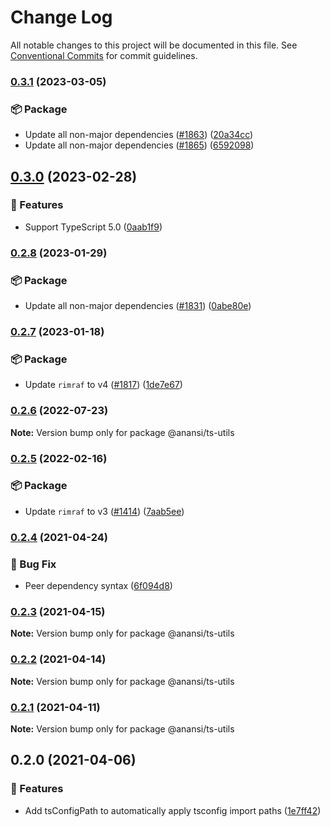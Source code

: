 # Change Log

All notable changes to this project will be documented in this file.
See [Conventional Commits](https://conventionalcommits.org) for commit guidelines.

### [0.3.1](https://github.com/ntucker/anansi/compare/@anansi/ts-utils@0.3.0...@anansi/ts-utils@0.3.1) (2023-03-05)

### 📦 Package

* Update all non-major dependencies ([#1863](https://github.com/ntucker/anansi/issues/1863)) ([20a34cc](https://github.com/ntucker/anansi/commit/20a34cce18310ac3164d5fdc709367d798df71ab))
* Update all non-major dependencies ([#1865](https://github.com/ntucker/anansi/issues/1865)) ([6592098](https://github.com/ntucker/anansi/commit/6592098fce49bddd5585503a8e52b96cafd4d3cb))

## [0.3.0](https://github.com/ntucker/anansi/compare/@anansi/ts-utils@0.2.8...@anansi/ts-utils@0.3.0) (2023-02-28)

### 🚀 Features

* Support TypeScript 5.0 ([0aab1f9](https://github.com/ntucker/anansi/commit/0aab1f9bc0d4af803217184f65f8f7642c4acd4c))

### [0.2.8](https://github.com/ntucker/anansi/compare/@anansi/ts-utils@0.2.7...@anansi/ts-utils@0.2.8) (2023-01-29)

### 📦 Package

* Update all non-major dependencies ([#1831](https://github.com/ntucker/anansi/issues/1831)) ([0abe80e](https://github.com/ntucker/anansi/commit/0abe80ef359ee1ca4dd6760e9e39174541208c61))

### [0.2.7](https://github.com/ntucker/anansi/compare/@anansi/ts-utils@0.2.6...@anansi/ts-utils@0.2.7) (2023-01-18)

### 📦 Package

* Update `rimraf` to v4 ([#1817](https://github.com/ntucker/anansi/issues/1817)) ([1de7e67](https://github.com/ntucker/anansi/commit/1de7e67da2669bfe09f1c7ef5cd1f884dcf6ef60))

### [0.2.6](https://github.com/ntucker/anansi/compare/@anansi/ts-utils@0.2.5...@anansi/ts-utils@0.2.6) (2022-07-23)

**Note:** Version bump only for package @anansi/ts-utils

### [0.2.5](https://github.com/ntucker/anansi/compare/@anansi/ts-utils@0.2.4...@anansi/ts-utils@0.2.5) (2022-02-16)

### 📦 Package

* Update `rimraf` to v3 ([#1414](https://github.com/ntucker/anansi/issues/1414)) ([7aab5ee](https://github.com/ntucker/anansi/commit/7aab5eecef0249e45158df7430102be081d5fcdf))

### [0.2.4](https://github.com/ntucker/anansi/compare/@anansi/ts-utils@0.2.3...@anansi/ts-utils@0.2.4) (2021-04-24)

### 🐛 Bug Fix

* Peer dependency syntax ([6f094d8](https://github.com/ntucker/anansi/commit/6f094d82efaf3391b1f04b193ecfb16490752376))

### [0.2.3](https://github.com/ntucker/anansi/compare/@anansi/ts-utils@0.2.2...@anansi/ts-utils@0.2.3) (2021-04-15)

**Note:** Version bump only for package @anansi/ts-utils

### [0.2.2](https://github.com/ntucker/anansi/compare/@anansi/ts-utils@0.2.1...@anansi/ts-utils@0.2.2) (2021-04-14)

**Note:** Version bump only for package @anansi/ts-utils

### [0.2.1](https://github.com/ntucker/anansi/compare/@anansi/ts-utils@0.2.0...@anansi/ts-utils@0.2.1) (2021-04-11)

**Note:** Version bump only for package @anansi/ts-utils

## 0.2.0 (2021-04-06)

### 🚀 Features

* Add tsConfigPath to automatically apply tsconfig import paths ([1e7ff42](https://github.com/ntucker/anansi/commit/1e7ff42ac9696796fc8d193df690621d67c0bb8d))
